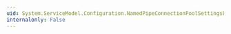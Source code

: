 ```yaml
---
uid: System.ServiceModel.Configuration.NamedPipeConnectionPoolSettingsElement.#ctor
internalonly: False
---
```

